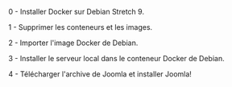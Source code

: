 0 - Installer Docker sur Debian Stretch 9.

1 - Supprimer les conteneurs et les images.

2 - Importer l'image Docker de Debian.

3 - Installer le serveur local dans le conteneur Docker de Debian.

4 - Télécharger l'archive de Joomla et installer Joomla!
